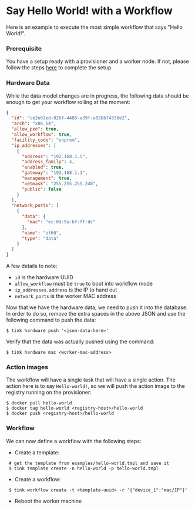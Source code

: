 # Say Hello World! with a Workflow

Here is an example to execute the most simple workflow that says "Hello World!".

### Prerequisite

You have a setup ready with a provisioner and a worker node. If not, please follow the steps [here](setup.md) to complete the setup.

### Hardware Data

While the data model changes are in progress, the following data should be enough to get your workflow rolling at the moment:
```json
{
  "id": "ce2e62ed-826f-4485-a39f-a82bb74338e2",
  "arch": "x86_64",
  "allow_pxe": true,
  "allow_workflow": true,
  "facility_code": "onprem",
  "ip_addresses": [
    {
      "address": "192.168.1.5",
      "address_family": 4,
      "enabled": true,
      "gateway": "192.168.1.1",
      "management": true,
      "netmask": "255.255.255.248",
      "public": false
    }
  ],
  "network_ports": [
    {
      "data": {
        "mac": "ec:0d:9a:bf:ff:dc"
      },
      "name": "eth0",
      "type": "data"
    }
  ]
}
```

A few details to note:
 - `id` is the hardware UUID
 - `allow_workflow` must be `true` to boot into workflow mode
 - `ip_addresses.address` is the IP to hand out
 - `network_ports` is the worker MAC address

Now that we have the hardware data, we need to push it into the database. In order to do so, remove the extra spaces in the above JSON and use the following command to push the data:
```
$ tink hardware push '<json-data-here>'
```

Verify that the data was actually pushed using the command:
```shell
$ tink hardware mac <worker-mac-address>
```

### Action images

The workflow will have a single task that will have a single action. The action here is to say `Hello-world!`, so we will push the action image to the registry running on the provisioner:
```shell
$ docker pull hello-world
$ docker tag hello-world <registry-host>/hello-world
$ docker push <registry-host>/hello-world
```

### Workflow

We can now define a workflow with the following steps:
 - Create a template:
 ```shell
  # get the template from examples/hello-world.tmpl and save it
  $ tink template create -n hello-world -p hello-world.tmpl
 ```
 - Create a workflow:
 ```shell
  $ tink workflow create -t <template-uuid> -r '{"device_1":"mac/IP"}'
 ```
 - Reboot the worker machine

